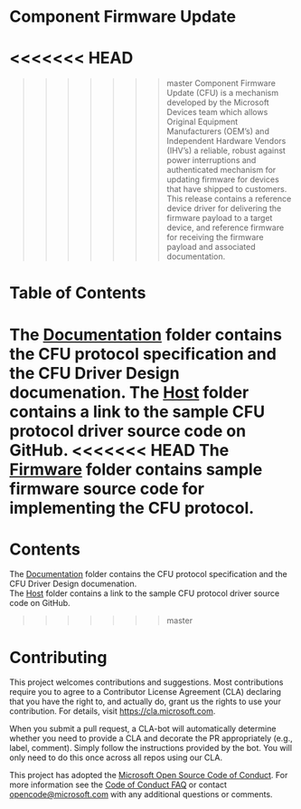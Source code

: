 
# Component Firmware Update
<<<<<<< HEAD
=======

>>>>>>> master
Component Firmware Update (CFU) is a mechanism developed by the Microsoft Devices team which allows Original Equipment Manufacturers (OEM’s) and Independent Hardware Vendors (IHV’s) a reliable, robust against power interruptions and authenticated mechanism for updating firmware for devices that have shipped to customers. This release contains a reference device driver for delivering the firmware payload to a target device, and reference firmware for receiving the firmware payload and associated documentation.

# Table of Contents
The [Documentation](https://github.com/Microsoft/CFU/tree/master/Documentation) folder contains the CFU protocol specification and the CFU Driver Design documenation.
The [Host](https://github.com/Microsoft/CFU/tree/master/Host) folder contains a link to the sample CFU protocol driver source code on GitHub.
<<<<<<< HEAD
The [Firmware](https://github.com/Microsoft/CFU/tree/master/Firmware) folder contains sample firmware source code for implementing the CFU protocol.
=======

# Contents
The [Documentation](https://github.com/Microsoft/CFU/tree/master/Documentation) folder contains the CFU protocol specification and the CFU Driver Design documenation.
<br>
The [Host](https://github.com/Microsoft/CFU/tree/master/Host) folder contains a link to the sample CFU protocol driver source code on GitHub.
<br>
>>>>>>> master



# Contributing

This project welcomes contributions and suggestions.  Most contributions require you to agree to a
Contributor License Agreement (CLA) declaring that you have the right to, and actually do, grant us
the rights to use your contribution. For details, visit https://cla.microsoft.com.

When you submit a pull request, a CLA-bot will automatically determine whether you need to provide
a CLA and decorate the PR appropriately (e.g., label, comment). Simply follow the instructions
provided by the bot. You will only need to do this once across all repos using our CLA.

This project has adopted the [Microsoft Open Source Code of Conduct](https://opensource.microsoft.com/codeofconduct/).
For more information see the [Code of Conduct FAQ](https://opensource.microsoft.com/codeofconduct/faq/) or
contact [opencode@microsoft.com](mailto:opencode@microsoft.com) with any additional questions or comments.
